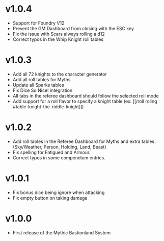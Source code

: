 # v1.0.4
- Support for Foundry V12
- Prevent the GM Dashboard from closing with the ESC key
- Fix the issue with Scars always rolling a d12
- Correct typos in the Whip Knight roll tables

# v1.0.3
- Add all 72 knights to the character generator
- Add all roll tables for Myths
- Update all Sparks tables
- Fix Dice So Nice! integration
- All tabs in the referee dashboard should follow the selected roll mode
- Add support for a roll flavor to specify a knight table (ex: [[/roll roling #table-knight-the-riddle-knight]])

# v1.0.2
- Add roll tables in the Referee Dashboard for Myths and extra tables. (Sky/Weather, Person, Holding, Land, Beast)
- Fix spelling for Fatigued and Armour.
- Correct typos in some compendium entries.

# v1.0.1
- Fix bonus dice being ignore when attacking
- Fix empty button on taking damage

# v1.0.0
- First release of the Mythic Bastionland System
